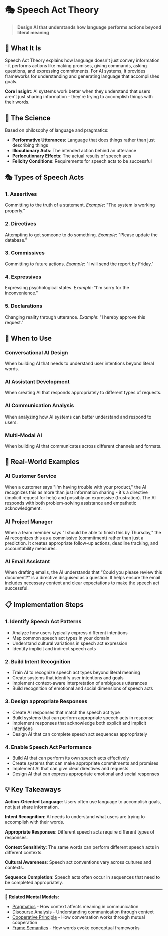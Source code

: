 # 🎭 Speech Act Theory

> **Design AI that understands how language performs actions beyond literal meaning**

## 🎯 **What It Is**

Speech Act Theory explains how language doesn't just convey information - it performs actions like making promises, giving commands, asking questions, and expressing commitments. For AI systems, it provides frameworks for understanding and generating language that accomplishes goals.

**Core Insight**: AI systems work better when they understand that users aren't just sharing information - they're trying to accomplish things with their words.

## 🧠 **The Science**

Based on philosophy of language and pragmatics:

- **Performative Utterances**: Language that does things rather than just describing things
- **Illocutionary Acts**: The intended action behind an utterance
- **Perlocutionary Effects**: The actual results of speech acts
- **Felicity Conditions**: Requirements for speech acts to be successful

## 🎭 **Types of Speech Acts**

### **1. Assertives**
Committing to the truth of a statement.
*Example*: "The system is working properly."

### **2. Directives**
Attempting to get someone to do something.
*Example*: "Please update the database."

### **3. Commissives**
Committing to future actions.
*Example*: "I will send the report by Friday."

### **4. Expressives**
Expressing psychological states.
*Example*: "I'm sorry for the inconvenience."

### **5. Declarations**
Changing reality through utterance.
*Example*: "I hereby approve this request."

## 🎯 **When to Use**

### **Conversational AI Design**
When building AI that needs to understand user intentions beyond literal words.

### **AI Assistant Development**
When creating AI that responds appropriately to different types of requests.

### **AI Communication Analysis**
When analyzing how AI systems can better understand and respond to users.

### **Multi-Modal AI**
When building AI that communicates across different channels and formats.

## 🚀 **Real-World Examples**

### **AI Customer Service**
When a customer says "I'm having trouble with your product," the AI recognizes this as more than just information sharing - it's a directive (implicit request for help) and possibly an expressive (frustration). The AI responds with both problem-solving assistance and empathetic acknowledgment.

### **AI Project Manager**
When a team member says "I should be able to finish this by Thursday," the AI recognizes this as a commissive (commitment) rather than just a prediction. It creates appropriate follow-up actions, deadline tracking, and accountability measures.

### **AI Email Assistant**
When drafting emails, the AI understands that "Could you please review this document?" is a directive disguised as a question. It helps ensure the email includes necessary context and clear expectations to make the speech act successful.

## 📋 **Implementation Steps**

### **1. Identify Speech Act Patterns**
- Analyze how users typically express different intentions
- Map common speech act types in your domain
- Understand cultural variations in speech act expression
- Identify implicit and indirect speech acts

### **2. Build Intent Recognition**
- Train AI to recognize speech act types beyond literal meaning
- Create systems that identify user intentions and goals
- Implement context-aware interpretation of ambiguous utterances
- Build recognition of emotional and social dimensions of speech acts

### **3. Design appropriate Responses**
- Create AI responses that match the speech act type
- Build systems that can perform appropriate speech acts in response
- Implement responses that acknowledge both explicit and implicit intentions
- Design AI that can complete speech act sequences appropriately

### **4. Enable Speech Act Performance**
- Build AI that can perform its own speech acts effectively
- Create systems that can make appropriate commitments and promises
- Implement AI that can give clear directives and requests
- Design AI that can express appropriate emotional and social responses

## 💡 **Key Takeaways**

**Action-Oriented Language**: Users often use language to accomplish goals, not just share information.

**Intent Recognition**: AI needs to understand what users are trying to accomplish with their words.

**Appropriate Responses**: Different speech acts require different types of responses.

**Context Sensitivity**: The same words can perform different speech acts in different contexts.

**Cultural Awareness**: Speech act conventions vary across cultures and contexts.

**Sequence Completion**: Speech acts often occur in sequences that need to be completed appropriately.

---

**🔗 Related Mental Models:**
- [Pragmatics](./pragmatics.md) - How context affects meaning in communication
- [Discourse Analysis](./discourse-analysis.md) - Understanding communication through context
- [Cooperative Principle](./cooperative-principle.md) - How conversation works through mutual cooperation
- [Frame Semantics](./frame-semantics.md) - How words evoke conceptual frameworks